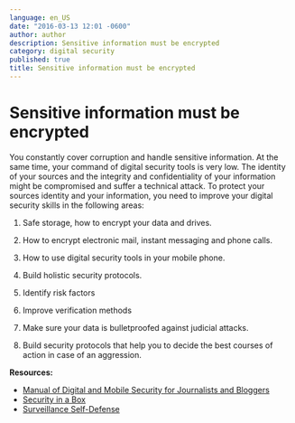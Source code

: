 ```yaml
---
language: en_US
date: "2016-03-13 12:01 -0600"
author: author
description: Sensitive information must be encrypted
category: digital security
published: true
title: Sensitive information must be encrypted
---
```


# Sensitive information must be encrypted

You constantly cover corruption and handle sensitive information. At the same time, your command of digital security tools is very low. The identity of your sources and the integrity and confidentiality of your information might be compromised and suffer a technical attack. To protect your sources identity and your information, you need to improve your digital security skills in the following areas:

1. Safe storage, how to encrypt your data and drives.

2. How to encrypt electronic mail, instant messaging and phone calls.

3. How to use digital security tools in your mobile phone.

4. Build holistic security protocols. 

5. Identify risk factors

6. Improve verification methods

7. Make sure your data is bulletproofed against judicial attacks.

8. Build security protocols that help you to decide the best courses of action in case of an aggression.

**Resources:**
- [Manual of Digital and Mobile Security for Journalists and Bloggers](http://www.icfj.org/es/resources/manual-de-seguridad-digital-y-móvil)
- [Security in a Box](https://securityinabox.org/en)
- [Surveillance Self-Defense](https://ssd.eff.org)
